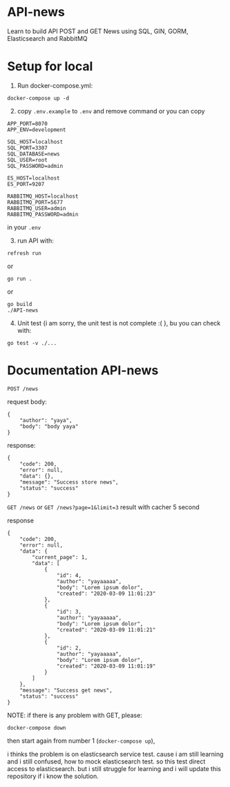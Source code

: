 # API-news
Learn to build API POST and GET News using SQL, GIN, GORM, Elasticsearch and RabbitMQ

# Setup for local
1. Run docker-compose.yml:
```
docker-compose up -d
```

2. copy `.env.example` to `.env` and remove command or you can copy 
```
APP_PORT=8070
APP_ENV=development

SQL_HOST=localhost
SQL_PORT=3307
SQL_DATABASE=news
SQL_USER=root
SQL_PASSWORD=admin

ES_HOST=localhost
ES_PORT=9207

RABBITMQ_HOST=localhost
RABBITMQ_PORT=5677
RABBITMQ_USER=admin
RABBITMQ_PASSWORD=admin
```
in your `.env`

3. run API with:
```
refresh run
```
or
```
go run .
```
or
```
go build
./API-news
```

4. Unit test {i am sorry, the unit test is not complete :( }, bu you can check with:
```
go test -v ./...
```

# Documentation API-news
`POST /news`

request body:
```
{
    "author": "yaya",
    "body": "body yaya"
}
```

response:
```
{
    "code": 200,
    "error": null,
    "data": {},
    "message": "Success store news",
    "status": "success"
}
```

`GET /news` or `GET /news?page=1&limit=3` 
result with cacher 5 second

response
```
{
    "code": 200,
    "error": null,
    "data": {
        "current_page": 1,
        "data": [
            {
                "id": 4,
                "author": "yayaaaaa",
                "body": "Lorem ipsum dolor",
                "created": "2020-03-09 11:01:23"
            },
            {
                "id": 3,
                "author": "yayaaaaa",
                "body": "Lorem ipsum dolor",
                "created": "2020-03-09 11:01:21"
            },
            {
                "id": 2,
                "author": "yayaaaaa",
                "body": "Lorem ipsum dolor",
                "created": "2020-03-09 11:01:19"
            }
        ]
    },
    "message": "Success get news",
    "status": "success"
}
```

NOTE:
if there is any problem with GET, please:
```
docker-compose down
```

then start again from number 1 (`docker-compose up`), 

i thinks the problem is on elasticsearch service test. cause i am still learning and i still confused, how to mock elasticsearch test. so this test direct access to elasticsearch. but i still struggle for learning and i will update this repository if i know the solution.
